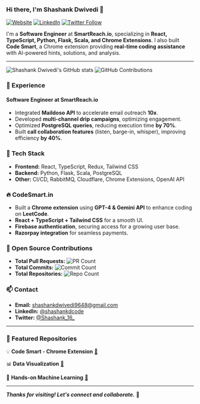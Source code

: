 ### Hi there, I'm Shashank Dwivedi 👋

[![Website](https://img.shields.io/badge/Website-CodeSmart.in-blue?style=for-the-badge)](https://codesmart.in)
[![LinkedIn](https://img.shields.io/badge/LinkedIn-%230077B5.svg?style=for-the-badge&logo=linkedin&logoColor=white)](https://www.linkedin.com/in/shashankdcode/)
[![Twitter Follow](https://img.shields.io/twitter/follow/Shashank_16_?color=1DA1F2&logo=twitter&style=for-the-badge)](https://twitter.com/Shashank_16_)

I'm a **Software Engineer** at **SmartReach.io**, specializing in **React, TypeScript, Python, Flask, Scala, and Chrome Extensions**. I also built **Code Smart**, a Chrome extension providing **real-time coding assistance** with AI-powered hints, solutions, and analysis.

---

![Shashank Dwivedi's GitHub stats](https://github-readme-stats.vercel.app/api?username=Shanky-21&show_icons=true&theme=algolia)
![GitHub Contributions](https://github-readme-streak-stats.herokuapp.com/?user=Shanky-21&theme=algolia)

### 🚀 Experience
#### **Software Engineer at SmartReach.io**
- Integrated **Maildoso API** to accelerate email outreach **10x**.
- Developed **multi-channel drip campaigns**, optimizing engagement.
- Optimized **PostgreSQL queries**, reducing execution time **by 70%**.
- Built **call collaboration features** (listen, barge-in, whisper), improving efficiency **by 40%**.

### 🌱 Tech Stack
- **Frontend:** React, TypeScript, Redux, Tailwind CSS
- **Backend:** Python, Flask, Scala, PostgreSQL
- **Other:** CI/CD, RabbitMQ, Cloudflare, Chrome Extensions, OpenAI API

### 🔥 CodeSmart.in
- Built a **Chrome extension** using **GPT-4 & Gemini API** to enhance coding on **LeetCode**.
- **React + TypeScript + Tailwind CSS** for a smooth UI.
- **Firebase authentication**, securing access for a growing user base.
- **Razorpay integration** for seamless payments.

### 📌 Open Source Contributions
- **Total Pull Requests:** ![PR Count](https://img.shields.io/github/issues-pr/Shanky-21?style=for-the-badge)
- **Total Commits:** ![Commit Count](https://img.shields.io/github/commit-activity/y/Shanky-21?style=for-the-badge)
- **Total Repositories:** ![Repo Count](https://img.shields.io/github/repositories/Shanky-21?style=for-the-badge)

### 📫 Contact
- **Email:** [shashankdwivedi9648@gmail.com](mailto:shashankdwivedi9648@gmail.com)
- **LinkedIn:** [@shashankdcode](https://www.linkedin.com/in/shashankdcode/)
- **Twitter:** [@Shashank_16_](https://twitter.com/Shashank_16_)

---
### 📌 Featured Repositories
💡 **Code Smart - Chrome Extension** [🔗](https://github.com/Shanky-21/Code-Smart)

📊 **Data Visualization** [🔗](https://github.com/Shanky-21/Data_visualization)

🤖 **Hands-on Machine Learning** [🔗](https://github.com/Shanky-21/Hands-on-machine-learning)

---

***Thanks for visiting! Let's connect and collaborate.*** 🚀

